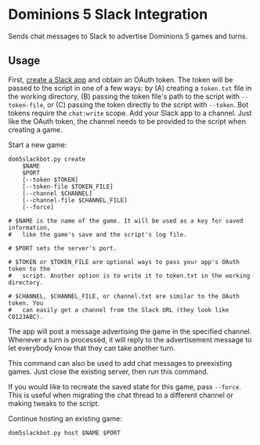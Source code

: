 # Dominions 5 Slack Integration

Sends chat messages to Slack to advertise Dominions 5 games and turns.

## Usage

First, [create a Slack app](https://api.slack.com) and obtain an OAuth token. The token will be passed to the script in one of a few ways: by (A) creating a `token.txt` file in the working directory, (B) passing the token file's path to the script with `--token-file`, or (C) passing the token directly to the script with `--token`. Bot tokens require the `chat:write` scope.
Add your Slack app to a channel. Just like the OAuth token, the channel needs to be provided to the script when creating a game.

Start a new game:
```
dom5slackbot.py create
	$NAME
	$PORT
	[--token $TOKEN]
	[--token-file $TOKEN_FILE]
	[--channel $CHANNEL]
	[--channel-file $CHANNEL_FILE]
	[--force]

# $NAME is the name of the game. It will be used as a key for saved information,
#   like the game's save and the script's log file.

# $PORT sets the server's port.

# $TOKEN or $TOKEN_FILE are optional ways to pass your app's OAuth token to the
#   script. Another option is to write it to token.txt in the working directory.

# $CHANNEL, $CHANNEL_FILE, or channel.txt are similar to the OAuth token. You
#   can easily get a channel from the Slack URL (they look like C0123ABC).
```
The app will post a message advertising the game in the specified channel. Whenever a turn is processed, it will reply to the advertisement message to let everybody know that they can take another turn.

This command can also be used to add chat messages to preexisting games. Just close the existing server, then run this command.

If you would like to recreate the saved state for this game, pass `--force`. This is useful when migrating the chat thread to a different channel or making tweaks to the script.

Continue hosting an existing game:
```
dom5slackbot.py host $NAME $PORT
```
